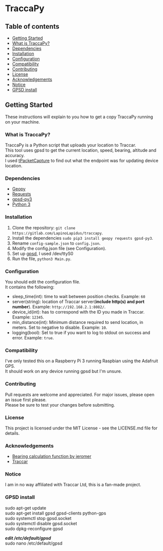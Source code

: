 # TraccaPy

## Table of contents
* [Getting Started](#getting-started)
* [What is TraccaPy?](#what-is-traccapy)
* [Dependencies](#dependencies)
* [Installation](#installation)
* [Configuration](#configuration)
* [Compatibility](#compatibility)
* [Contributing](#contributing)
* [License](#license)
* [Acknowledgements](#acknowledgements)
* [Notice](#notice)
* [GPSD install](#gpsd-install)

## Getting Started

These instructions will explain to you how to get a copy TraccaPy running on your machine.

### What is TraccaPy?

TraccaPy is a Python script that uploads your location to Traccar.  
This tool uses gpsd to get the current location, speed, bearing, altitude and accuracy.  
I used [tPacketCapture](https://play.google.com/store/apps/details?id=jp.co.taosoftware.android.packetcapture&hl=en) to find out what the endpoint was for updating device location.

### Dependencies

* [Geopy](https://github.com/geopy/geopy)
* [Requests](https://github.com/requests/requests)
* [gpsd-py3](https://github.com/MartijnBraam/gpsd-py3)
* [Python 3](https://www.python.org/downloads/)

### Installation
1. Clone the repository: `git clone https://gitlab.com/LapinoLapidus/traccapy`.
2. Install the dependencies `sudo pip3 install geopy requests gpsd-py3`.
2. Rename `config-sample.json` to `config.json`.
3. Modify the config.json file (see Configuration).
4. Set up [gpsd](https://learn.adafruit.com/adafruit-ultimate-gps-hat-for-raspberry-pi/use-gpsd), I used /dev/ttyS0
5. Run the file, `python3 Main.py`.

### Configuration

You should edit the configuration file.  
It contains the following:
* sleep_time(int): time to wait between position checks. Example: `60`
* server(string): location of Traccar server(**include http(s) and port number**). Example: `http://192.168.2.1:8082/`.
* device_id(int): has to correspond with the ID you made in Traccar. Example: `12345`.
* min_distance(int): Minimum distance required to send location, in meters. Set to negative to disable. Example: `10`.
* logging(bool): Set to true if you want to log to stdout on success and error. Example: `true`.

### Compatibility
I've only tested this on a Raspberry Pi 3 running Raspbian using the Adafruit GPS.  
It should work on any device running gpsd but I'm unsure.

### Contributing

Pull requests are welcome and appreciated. For major issues, please open an issue first please.  
Please be sure to test your changes before submitting.

### License

This project is licensed under the MIT License - see the LICENSE.md file for details.

### Acknowledgements

* [Bearing calculation function by jeromer](https://gist.github.com/jeromer/2005586)
* [Traccar](https://traccar.org)

### Notice

I am in no way affiliated with Traccar Ltd, this is a fan-made project.

### GPSD install

sudo apt-get update  
sudo apt-get install gpsd gpsd-clients python-gps  
sudo systemctl stop gpsd.socket  
sudo systemctl disable gpsd.socket  
sudo dpkg-reconfigure gpsd  

***edit /etc/default/gpsd***  
sudo nano /etc/default/gpsd
